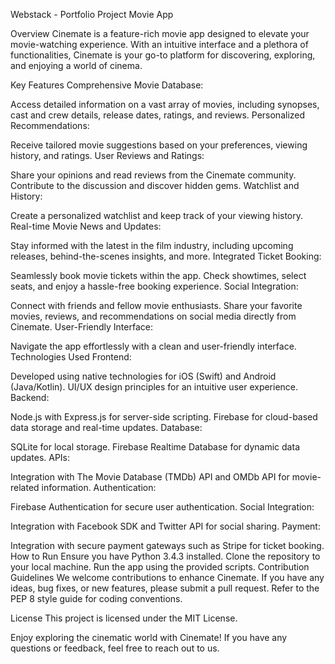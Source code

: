 Webstack - Portfolio Project
Movie App

Overview
Cinemate is a feature-rich movie app designed to elevate your movie-watching experience. With an intuitive interface and a plethora of functionalities, Cinemate is your go-to platform for discovering, exploring, and enjoying a world of cinema.

Key Features
Comprehensive Movie Database:

Access detailed information on a vast array of movies, including synopses, cast and crew details, release dates, ratings, and reviews.
Personalized Recommendations:

Receive tailored movie suggestions based on your preferences, viewing history, and ratings.
User Reviews and Ratings:

Share your opinions and read reviews from the Cinemate community. Contribute to the discussion and discover hidden gems.
Watchlist and History:

Create a personalized watchlist and keep track of your viewing history.
Real-time Movie News and Updates:

Stay informed with the latest in the film industry, including upcoming releases, behind-the-scenes insights, and more.
Integrated Ticket Booking:

Seamlessly book movie tickets within the app. Check showtimes, select seats, and enjoy a hassle-free booking experience.
Social Integration:

Connect with friends and fellow movie enthusiasts. Share your favorite movies, reviews, and recommendations on social media directly from Cinemate.
User-Friendly Interface:

Navigate the app effortlessly with a clean and user-friendly interface.
Technologies Used
Frontend:

Developed using native technologies for iOS (Swift) and Android (Java/Kotlin).
UI/UX design principles for an intuitive user experience.
Backend:

Node.js with Express.js for server-side scripting.
Firebase for cloud-based data storage and real-time updates.
Database:

SQLite for local storage.
Firebase Realtime Database for dynamic data updates.
APIs:

Integration with The Movie Database (TMDb) API and OMDb API for movie-related information.
Authentication:

Firebase Authentication for secure user authentication.
Social Integration:

Integration with Facebook SDK and Twitter API for social sharing.
Payment:

Integration with secure payment gateways such as Stripe for ticket booking.
How to Run
Ensure you have Python 3.4.3 installed.
Clone the repository to your local machine.
Run the app using the provided scripts.
Contribution Guidelines
We welcome contributions to enhance Cinemate. If you have any ideas, bug fixes, or new features, please submit a pull request. Refer to the PEP 8 style guide for coding conventions.

License
This project is licensed under the MIT License.

Enjoy exploring the cinematic world with Cinemate! If you have any questions or feedback, feel free to reach out to us.







